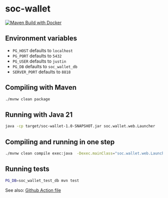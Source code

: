 # soc-wallet
[![Maven Build with Docker](https://github.com/mourjo/soc-wallet/actions/workflows/maven.yml/badge.svg)](https://github.com/mourjo/soc-wallet/actions/workflows/maven.yml)

## Environment variables

- `PG_HOST` defaults to `localhost`
- `PG_PORT` defaults to `5432`
- `PG_USER` defaults to `justin`
- `PG_DB` defaults to `soc_wallet_db`
- `SERVER_PORT` defaults to `8818`

## Compiling with Maven

```bash 
./mvnw clean package
```

## Running with Java 21

```bash 
java -cp target/soc-wallet-1.0-SNAPSHOT.jar soc.wallet.web.Launcher
```

## Compiling and running in one step

```bash
./mvnw clean compile exec:java  -Dexec.mainClass="soc.wallet.web.Launcher"
```

## Running tests

```bash
PG_DB=soc_wallet_test_db mvn test
```
See also: [Github Action file](.github/workflows/maven.yml)

